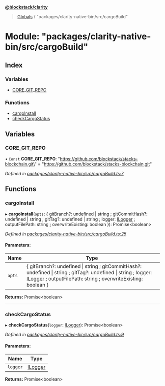 **[@blockstack/clarity](../README.md)**

> [Globals](../globals.md) / "packages/clarity-native-bin/src/cargoBuild"

# Module: "packages/clarity-native-bin/src/cargoBuild"

## Index

### Variables

- [CORE_GIT_REPO](_packages_clarity_native_bin_src_cargobuild_.md#core_git_repo)

### Functions

- [cargoInstall](_packages_clarity_native_bin_src_cargobuild_.md#cargoinstall)
- [checkCargoStatus](_packages_clarity_native_bin_src_cargobuild_.md#checkcargostatus)

## Variables

### CORE_GIT_REPO

• `Const` **CORE_GIT_REPO**: \"https://github.com/blockstack/stacks-blockchain.git\" = "https://github.com/blockstack/stacks-blockchain.git"

_Defined in [packages/clarity-native-bin/src/cargoBuild.ts:7](https://github.com/blockstack/clarity-js-sdk/blob/711ac7c/packages/clarity-native-bin/src/cargoBuild.ts#L7)_

## Functions

### cargoInstall

▸ **cargoInstall**(`opts`: { gitBranch?: undefined \| string ; gitCommitHash?: undefined \| string ; gitTag?: undefined \| string ; logger: [ILogger](../interfaces/_packages_clarity_native_bin_src_logger_.ilogger.md) ; outputFilePath: string ; overwriteExisting: boolean }): Promise\<boolean>

_Defined in [packages/clarity-native-bin/src/cargoBuild.ts:25](https://github.com/blockstack/clarity-js-sdk/blob/711ac7c/packages/clarity-native-bin/src/cargoBuild.ts#L25)_

#### Parameters:

| Name   | Type                                                                                                                                                                                                                                                  |
| ------ | ----------------------------------------------------------------------------------------------------------------------------------------------------------------------------------------------------------------------------------------------------- |
| `opts` | { gitBranch?: undefined \| string ; gitCommitHash?: undefined \| string ; gitTag?: undefined \| string ; logger: [ILogger](../interfaces/_packages_clarity_native_bin_src_logger_.ilogger.md) ; outputFilePath: string ; overwriteExisting: boolean } |

**Returns:** Promise\<boolean>

---

### checkCargoStatus

▸ **checkCargoStatus**(`logger`: [ILogger](../interfaces/_packages_clarity_native_bin_src_logger_.ilogger.md)): Promise\<boolean>

_Defined in [packages/clarity-native-bin/src/cargoBuild.ts:9](https://github.com/blockstack/clarity-js-sdk/blob/711ac7c/packages/clarity-native-bin/src/cargoBuild.ts#L9)_

#### Parameters:

| Name     | Type                                                                         |
| -------- | ---------------------------------------------------------------------------- |
| `logger` | [ILogger](../interfaces/_packages_clarity_native_bin_src_logger_.ilogger.md) |

**Returns:** Promise\<boolean>

